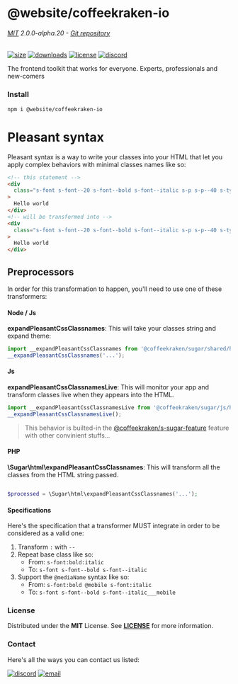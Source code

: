 <!-- This file has been generated using
     the "@coffeekraken/s-markdown-builder" package.
     !!! Do not edit it directly... -->


<!-- header -->
# @website/coffeekraken-io

###### [MIT](./license) 2.0.0-alpha.20 - [Git repository]()

<!-- shields -->
[![size](https://shields.io/bundlephobia/min/@website/coffeekraken-io?style=for-the-badge)](https://www.npmjs.com/package/@website/coffeekraken-io)
[![downloads](https://shields.io/npm/dm/@website/coffeekraken-io?style=for-the-badge)](https://www.npmjs.com/package/@website/coffeekraken-io)
[![license](https://shields.io/npm/l/@website/coffeekraken-io?style=for-the-badge)](./LICENSE)
[![discord](https://img.shields.io/discord/940362961682333767?color=5100FF&amp;label=Join%20us%20on%20Discord&amp;style=for-the-badge)](https://discord.gg/HzycksDJ)

<!-- description -->
The frontend toolkit that works for everyone. Experts, professionals and new-comers

<!-- install -->
### Install

```shell
npm i @website/coffeekraken-io

```

<!-- body -->

<!--
/**
* @name            Pleasant syntax
* @namespace       doc.css
* @type            Markdown
* @platform        md
* @status          stable
* @menu            Documentation / CSS           /doc/css/pleasant-syntax
*
* @since           2.0.0
* @author    Olivier Bossel <olivier.bossel@gmail.com> (https://coffeekraken.io)
*/
-->

# Pleasant syntax

Pleasant syntax is a way to write your classes into your HTML that let you apply complex behaviors with minimal classes names like so:

```html
<!-- this statement -->
<div
  class="s-font s-font--20 s-font--bold s-font--italic s-p s-p--40 s-typo s-typo--h2 s-typo___tablet s-typo--h5___tablet"
>
  Hello world
</div>
<!-- will be transformed into -->
<div
  class="s-font s-font--20 s-font--bold s-font--italic s-p s-p--40 s-typo s-typo--h2 s-typo--h5___tablet"
>
  Hello world
</div>

```

## Preprocessors

In order for this transformation to happen, you'll need to use one of these transformers:

#### Node / Js

**expandPleasantCssClassnames**: This will take your classes string and expand theme:

```js
import __expandPleasantCssClassnames from '@coffeekraken/sugar/shared/html/__expandPleasantCssClassnames';
__expandPleasantCssClassnames('...');

```

#### Js

**expandPleasantCssClassnamesLive**: This will monitor your app and transform classes live when they appears into the HTML.

```js
import __expandPleasantCssClassnamesLive from '@coffeekraken/sugar/js/html/__expandPleasantCssClassnamesLive';
__expandPleasantCssClassnamesLive();

```

> This behavior is builted-in the [@coffeekraken/s-sugar-feature](/package/@coffeekraken/s-sugar-feature/doc/readme) feature with other convinient stuffs...

#### PHP

**\Sugar\html\expandPleasantCssClassnames**: This will transform all the classes from the HTML string passed.

```php

$processed = \Sugar\html\expandPleasantCssClassnames('...');

```

#### Specifications

Here's the specification that a transformer MUST integrate in order to be considered as a valid one:

1. Transform `:` with `--`
2. Repeat base class like so:
    - From: `s-font:bold:italic`
    - To: `s-font s-font--bold s-font--italic`
3. Support the `@mediaName` syntax like so:
    - From: `s-font:bold @mobile s-font:italic`
    - To: `s-font s-font--bold s-font--italic___mobile`


<!-- license -->
### License

Distributed under the **MIT** License. See **[LICENSE](./license)** for more information.

<!-- contact -->
### Contact

Here's all the ways you can contact us listed:

[![discord](https://img.shields.io/badge/Join%20us%20on%20discord-Join-blueviolet?style=[config.shieldsio.style]&amp;logo=discord)](https://discord.gg/HzycksDJ)
[![email](https://img.shields.io/badge/Email%20us-Go-green?style=[config.shieldsio.style]&amp;logo=Mail.Ru)](mailto:olivier.bossel@gmail.com)
